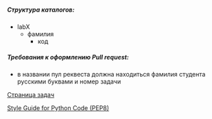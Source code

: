 ##### Структура каталогов:
 - labX
   - фамилия
     - код

##### Требования к оформлению Pull request:
  - в названии пул реквеста должна находиться фамилия студента русскими буквами и номер задачи

[Страница задач](http://obolshakova.ru/students/tasks.xml)

[Style Guide for Python Code (PEP8)](https://www.python.org/dev/peps/pep-0008/)